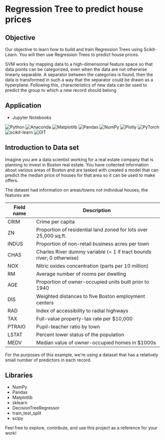 # Regression Tree to predict house prices

## Objective
Our objective to  learn how to build and train Regression Trees using Scikit-Learn. You will then use Regression Trees to predict house prices.

SVM works by mapping data to a high-dimensional feature space so that data points can be categorized, even when the data are not otherwise linearly separable. A separator between the categories is found, then the data is transformed in such a way that the separator could be drawn as a hyperplane. Following this, characteristics of new data can be used to predict the group to which a new record should belong

## Application
- Jupyter Notebooks

![Python](https://img.shields.io/badge/python-3670A0?style=for-the-badge&logo=python&logoColor=ffdd54) ![Anaconda](https://img.shields.io/badge/Anaconda-%2344A833.svg?style=for-the-badge&logo=anaconda&logoColor=white) ![Matplotlib](https://img.shields.io/badge/Matplotlib-%23ffffff.svg?style=for-the-badge&logo=Matplotlib&logoColor=black) ![Pandas](https://img.shields.io/badge/pandas-%23150458.svg?style=for-the-badge&logo=pandas&logoColor=white) ![NumPy](https://img.shields.io/badge/numpy-%23013243.svg?style=for-the-badge&logo=numpy&logoColor=white) ![Plotly](https://img.shields.io/badge/Plotly-%233F4F75.svg?style=for-the-badge&logo=plotly&logoColor=white) ![PyTorch](https://img.shields.io/badge/PyTorch-%23EE4C2C.svg?style=for-the-badge&logo=PyTorch&logoColor=white) ![scikit-learn](https://img.shields.io/badge/scikit--learn-%23F7931E.svg?style=for-the-badge&logo=scikit-learn&logoColor=white) ![GIT](https://img.shields.io/badge/Git-fc6d26?style=for-the-badge&logo=git&logoColor=white)

## Introduction to Data set

Imagine you are a data scientist working for a real estate company that is planning to invest in Boston real estate. You have collected information about various areas of Boston and are tasked with created a model that can predict the median price of houses for that area so it can be used to make offers.

The dataset had information on areas/towns not individual houses, the features are

|Field name|Description|
|--- |--- |
|CRIM| Crime per capita|
|ZN| Proportion of residential land zoned for lots over 25,000 sq.ft.|
|INDUS| Proportion of non-retail business acres per town|
|CHAS| Charles River dummy variable (= 1 if tract bounds river; 0 otherwise)|
|NOX| Nitric oxides concentration (parts per 10 million)|
|RM| Average number of rooms per dwelling|
|AGE| Proportion of owner-occupied units built prior to 1940|
|DIS| Weighted distances to ﬁve Boston employment centers|
|RAD| Index of accessibility to radial highways|
|TAX| Full-value property-tax rate per $10,000|
|PTRAIO| Pupil-teacher ratio by town|
|LSTAT| Percent lower status of the population|
|MEDV| Median value of owner-occupied homes in $1000s|

For the purposes of this example, we're using a dataset that has a relatively small number of predictors in each record.


## Libraries
- NumPy
- Pandas
- Matplotlib
- sklearn
- DecisionTreeRegressor
- train_test_split
- scipy

Feel free to explore, contribute, and use this project as a reference for your work!

